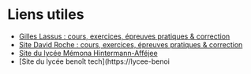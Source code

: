 # Liens utiles

* [Gilles Lassus : cours, exercices, épreuves pratiques & correction ](https://glassus.github.io/terminale_nsi/T6_6_Epreuve_pratique/BNS_2021/)
* [Site David Roche : cours, exercices, épreuves pratiques & correction](https://pixees.fr/informatiquelycee/)
* [Site du lycée Mémona Hintermann-Afféjee ](https://fabricenativel.github.io)
* [Site du lycée benoît tech](https://lycee-benoi